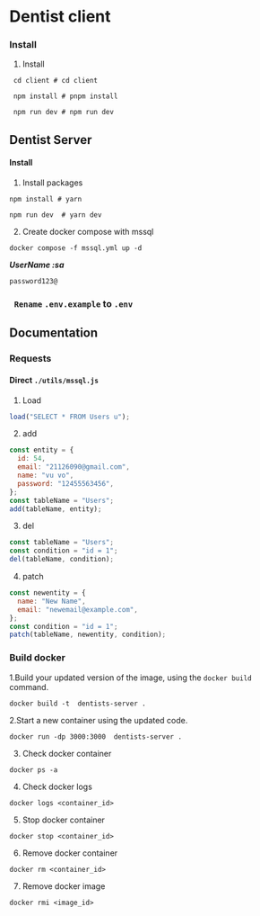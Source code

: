 # Dentist client

### Install

1. Install

```shell
 cd client # cd client
```

```shell
 npm install # pnpm install
```

```shell
 npm run dev # npm run dev
```

## Dentist Server

#### Install

1. Install packages

```shell
npm install # yarn
```

```shell
npm run dev  # yarn dev
```

2. Create docker compose with mssql

```shell
docker compose -f mssql.yml up -d
```

**_UserName :sa_**

```shell
password123@
```
### ` Rename` `.env.example` to `.env`
## Documentation

### Requests

#### Direct `./utils/mssql.js`

1. Load

```js
load("SELECT * FROM Users u");
```

2. add

```js
const entity = {
  id: 54,
  email: "21126090@gmail.com",
  name: "vu vo",
  password: "12455563456",
};
const tableName = "Users";
add(tableName, entity);
```

3. del

```js
const tableName = "Users";
const condition = "id = 1";
del(tableName, condition);
```

4.  patch

```js
const newentity = {
  name: "New Name",
  email: "newemail@example.com",
};
const condition = "id = 1";
patch(tableName, newentity, condition);
```


### Build docker

1.Build your updated version of the image, using the `docker build` command.

```shell
docker build -t  dentists-server .
```

2.Start a new container using the updated code.

```shell
docker run -dp 3000:3000  dentists-server .
```

3. Check docker container

```shell
docker ps -a
```

4. Check docker logs

```shell
docker logs <container_id>
```

5. Stop docker container

```shell
docker stop <container_id>
```

6. Remove docker container

```shell
docker rm <container_id>
```

7. Remove docker image

```shell
docker rmi <image_id>
```
